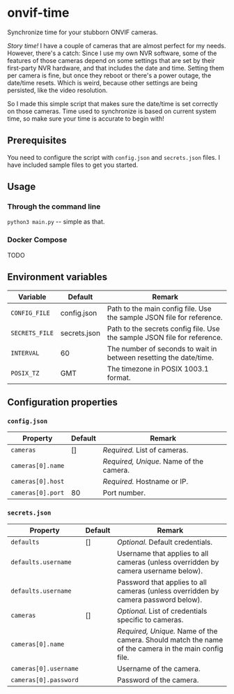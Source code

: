 # onvif-time

Synchronize time for your stubborn ONVIF cameras.

_Story time!_ I have a couple of cameras that are almost perfect for my needs. However, there's a catch: Since I use my own NVR software, some of the features of those cameras depend on some settings that are set by their first-party NVR hardware, and that includes the date and time. Setting them per camera is fine, but once they reboot or there's a power outage, the date/time resets. Which is weird, because other settings are being persisted, like the video resolution.

So I made this simple script that makes sure the date/time is set correctly on those cameras. Time used to synchronize is based on current system time, so make sure your time is accurate to begin with!

## Prerequisites

You need to configure the script with `config.json` and `secrets.json` files. I have included sample files to get you started.

## Usage

### Through the command line

`python3 main.py` -- simple as that.

### Docker Compose

TODO

## Environment variables

| Variable | Default | Remark |
|---|---|---|
| `CONFIG_FILE` | config.json | Path to the main config file. Use the sample JSON file for reference. |
| `SECRETS_FILE` | secrets.json | Path to the secrets config file. Use the sample JSON file for reference. |
| `INTERVAL` | 60 | The number of seconds to wait in between resetting the date/time. |
| `POSIX_TZ` | GMT | The timezone in POSIX 1003.1 format. |

## Configuration properties

### `config.json`

| Property | Default | Remark |
|---|---|---|
| `cameras` | [] | _Required._ List of cameras. |
| `cameras[0].name` |  | _Required, Unique._ Name of the camera. |
| `cameras[0].host` |  | _Required._ Hostname or IP. |
| `cameras[0].port` | 80 | Port number. |

### `secrets.json`

| Property | Default | Remark |
|---|---|---|
| `defaults` | [] | _Optional._ Default credentials. |
| `defaults.username` |  | Username that applies to all cameras (unless overridden by camera username below). |
| `defaults.username` |  | Password that applies to all cameras (unless overridden by camera password below). |
| `cameras` | [] | _Optional._ List of credentials specific to cameras. |
| `cameras[0].name` |  | _Required, Unique._ Name of the camera. Should match the name of the camera in the main config file. |
| `cameras[0].username` |  | Username of the camera. |
| `cameras[0].password` |  | Password of the camera. |